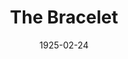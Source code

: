 ---
title: The Bracelet
date: 1925-02-24
opening_date: 1925-02-24
closing_date:
layout: productions
playbill:
Theatre: Theatre Jacksonville
cast:
- Charles Tharp: Martin Fisher
- Elizabeth Ripple: Smithers
- Harold Schiff: Judge Banket
- Katherine Ferrandou: Mrs. Weston
- Martha Brotherton: Miss Farren
- Merrydelle Hoyt: Mrs. Banket
- Philip Devlin: Harvey Weston
crew:
- Director: Elaine I. Minick
- Stage Manager: Birsa Shepard
- Stage Setting: Dick Grether
- Props:
  - Marjory Brash
  - Elaine I. Minick
- Stage Setting Assistant:
  - Clara Johnson
  - Gordon McCauley
---